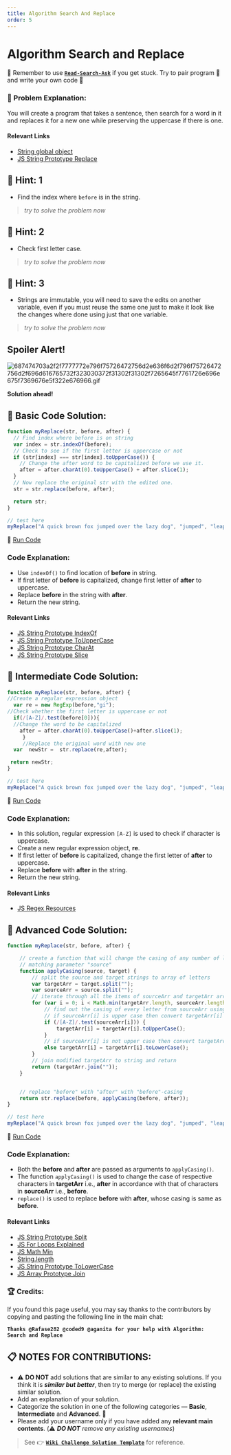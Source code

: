 ```yaml
---
title: Algorithm Search And Replace
order: 5
---
```

# Algorithm Search and Replace

:triangular_flag_on_post: Remember to use [**`Read-Search-Ask`**](FreeCodeCamp-Get-Help) if you get stuck. Try to pair program :busts_in_silhouette: and write your own code :pencil:

### :checkered_flag: Problem Explanation:

You will create a program that takes a sentence, then search for a word in it and replaces it for a new one while preserving the uppercase if there is one.

#### Relevant Links

- [String global object](https://developer.mozilla.org/en-US/docs/Web/JavaScript/Reference/Global_Objects/String)
- [JS String Prototype Replace](JS-String-Prototype-Replace)

## :speech_balloon: Hint: 1

- Find the index where `before` is in the string.

> _try to solve the problem now_

## :speech_balloon: Hint: 2

- Check first letter case.

> _try to solve the problem now_

## :speech_balloon: Hint: 3

- Strings are immutable, you will need to save the edits on another variable, even if you must reuse the same one just to make it look like the changes where done using just that one variable.

> _try to solve the problem now_

## Spoiler Alert!

![687474703a2f2f7777772e796f75726472756d2e636f6d2f796f75726472756d2f696d616765732f323030372f31302f31302f7265645f7761726e696e675f7369676e5f322e676966.gif](https://files.gitter.im/FreeCodeCamp/Wiki/nlOm/thumb/687474703a2f2f7777772e796f75726472756d2e636f6d2f796f75726472756d2f696d616765732f323030372f31302f31302f7265645f7761726e696e675f7369676e5f322e676966.gif)

**Solution ahead!**

## :beginner: Basic Code Solution:

```javascript
function myReplace(str, before, after) {
  // Find index where before is on string
  var index = str.indexOf(before);
  // Check to see if the first letter is uppercase or not
  if (str[index] === str[index].toUpperCase()) {
    // Change the after word to be capitalized before we use it.
    after = after.charAt(0).toUpperCase() + after.slice(1);
  }
  // Now replace the original str with the edited one.
  str = str.replace(before, after);

  return str;
}

// test here
myReplace("A quick brown fox jumped over the lazy dog", "jumped", "leaped");
```

:rocket: [Run Code](https://repl.it/CLmo/0)

### Code Explanation:

- Use `indexOf()` to find location of **before** in string.
- If first letter of **before** is capitalized, change first letter of **after** to uppercase.
- Replace **before** in the string with **after**.
- Return the new string.

#### Relevant Links

- [JS String Prototype IndexOf](JS-String-Prototype-IndexOf)
- [JS String Prototype ToUpperCase](JS-String-Prototype-ToUpperCase)
- [JS String Prototype CharAt](JS-String-Prototype-CharAt)
- [JS String Prototype Slice](JS-String-Prototype-Slice)

## :sunflower: Intermediate Code Solution:

```javascript
function myReplace(str, before, after) {
//Create a regular expression object
  var re = new RegExp(before,"gi");
//Check whether the first letter is uppercase or not
  if(/[A-Z]/.test(before[0])){
  //Change the word to be capitalized
    after = after.charAt(0).toUpperCase()+after.slice(1);
     }
     //Replace the original word with new one
  var  newStr =  str.replace(re,after);

 return newStr;
}

// test here
myReplace("A quick brown fox jumped over the lazy dog", "jumped", "leaped");
```

:rocket: [Run Code](https://repl.it/CLmp/0)

### Code Explanation:

- In this solution, regular expression `[A-Z]` is used to check if character is uppercase.
- Create a new regular expression object, **re**.
- If first letter of **before** is capitalized, change the first letter of **after** to uppercase.
- Replace **before** with **after** in the string.
- Return the new string.

#### Relevant Links

- [JS Regex Resources](JS-Regex-Resources)

## :rotating_light: Advanced Code Solution:

```javascript
function myReplace(str, before, after) {

    // create a function that will change the casing of any number of letter in parameter "target"
    // matching parameter "source"
    function applyCasing(source, target) {
        // split the source and target strings to array of letters
        var targetArr = target.split("");
        var sourceArr = source.split("");
        // iterate through all the items of sourceArr and targetArr arrays till loop hits the end of shortest array
        for (var i = 0; i < Math.min(targetArr.length, sourceArr.length); i++){
            // find out the casing of every letter from sourceArr using regular expression
            // if sourceArr[i] is upper case then convert targetArr[i] to upper case
            if (/[A-Z]/.test(sourceArr[i])) {
                targetArr[i] = targetArr[i].toUpperCase();
            }
            // if sourceArr[i] is not upper case then convert targetArr[i] to lower case
            else targetArr[i] = targetArr[i].toLowerCase();
        }
        // join modified targetArr to string and return
        return (targetArr.join(""));
    }


    // replace "before" with "after" with "before"-casing
    return str.replace(before, applyCasing(before, after));
}

// test here
myReplace("A quick brown fox jumped over the lazy dog", "jumped", "leaped");
```

:rocket: [Run Code](https://repl.it/CLmq/0)

### Code Explanation:

- Both the **before** and **after** are passed as arguments to `applyCasing()`.
- The function `applyCasing()` is used to change the case of respective characters in **targetArr** i.e., **after** in accordance with that of characters in **sourceArr** i.e., **before**.
- `replace()` is used to replace **before** with **after**, whose casing is same as **before**.

#### Relevant Links

- [JS String Prototype Split](JS-String-Prototype-Split)
- [JS For Loops Explained](JS-For-Loops-Explained)
- [JS Math Min](JS-Math-Min)
- [String.length](String.length)
- [JS String Prototype ToLowerCase](JS-String-Prototype-ToLowerCase)
- [JS Array Prototype Join](JS-Array-Prototype-Join)

### :trophy: Credits:

If you found this page useful, you may say thanks to the contributors by copying and pasting the following line in the main chat:

**`Thanks @Rafase282 @coded9 @aganita for your help with Algorithm: Search and Replace`**

## :clipboard: NOTES FOR CONTRIBUTIONS:

- :warning: **DO NOT** add solutions that are similar to any existing solutions. If you think it is **_similar but better_**, then try to merge (or replace) the existing similar solution.
- Add an explanation of your solution.
- Categorize the solution in one of the following categories &mdash; **Basic**, **Intermediate** and **Advanced**. :traffic_light:
- Please add your username only if you have added any **relevant main contents**. (:warning: **_DO NOT_** _remove any existing usernames_)

> See :point_right: [**`Wiki Challenge Solution Template`**](Wiki-Template-Challenge-Solution) for reference.
